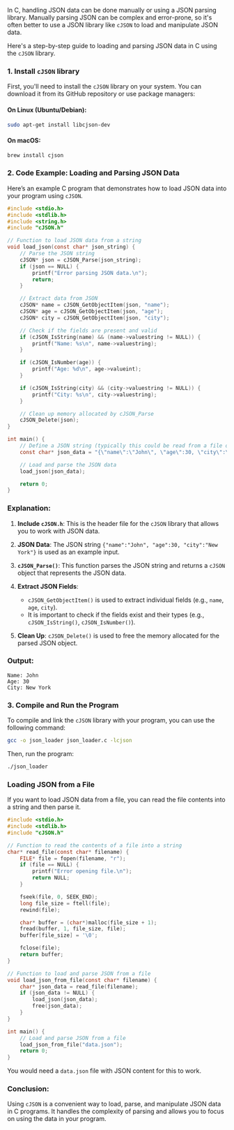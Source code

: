 In C, handling JSON data can be done manually or using a JSON parsing library. Manually parsing JSON can be complex and error-prone, so it's often better to use a JSON library like `cJSON` to load and manipulate JSON data.

Here's a step-by-step guide to loading and parsing JSON data in C using the `cJSON` library.

### 1. Install `cJSON` library

First, you'll need to install the `cJSON` library on your system. You can download it from its GitHub repository or use package managers:

#### On Linux (Ubuntu/Debian):
```bash
sudo apt-get install libcjson-dev
```

#### On macOS:
```bash
brew install cjson
```

### 2. Code Example: Loading and Parsing JSON Data

Here’s an example C program that demonstrates how to load JSON data into your program using `cJSON`.

```c
#include <stdio.h>
#include <stdlib.h>
#include <string.h>
#include "cJSON.h"

// Function to load JSON data from a string
void load_json(const char* json_string) {
    // Parse the JSON string
    cJSON* json = cJSON_Parse(json_string);
    if (json == NULL) {
        printf("Error parsing JSON data.\n");
        return;
    }

    // Extract data from JSON
    cJSON* name = cJSON_GetObjectItem(json, "name");
    cJSON* age = cJSON_GetObjectItem(json, "age");
    cJSON* city = cJSON_GetObjectItem(json, "city");

    // Check if the fields are present and valid
    if (cJSON_IsString(name) && (name->valuestring != NULL)) {
        printf("Name: %s\n", name->valuestring);
    }

    if (cJSON_IsNumber(age)) {
        printf("Age: %d\n", age->valueint);
    }

    if (cJSON_IsString(city) && (city->valuestring != NULL)) {
        printf("City: %s\n", city->valuestring);
    }

    // Clean up memory allocated by cJSON_Parse
    cJSON_Delete(json);
}

int main() {
    // Define a JSON string (typically this could be read from a file or API)
    const char* json_data = "{\"name\":\"John\", \"age\":30, \"city\":\"New York\"}";

    // Load and parse the JSON data
    load_json(json_data);

    return 0;
}
```

### Explanation:

1. **Include `cJSON.h`**: This is the header file for the `cJSON` library that allows you to work with JSON data.
   
2. **JSON Data**: The JSON string `{"name":"John", "age":30, "city":"New York"}` is used as an example input.

3. **`cJSON_Parse()`**: This function parses the JSON string and returns a `cJSON` object that represents the JSON data.

4. **Extract JSON Fields**:
   - `cJSON_GetObjectItem()` is used to extract individual fields (e.g., `name`, `age`, `city`).
   - It is important to check if the fields exist and their types (e.g., `cJSON_IsString()`, `cJSON_IsNumber()`).

5. **Clean Up**: `cJSON_Delete()` is used to free the memory allocated for the parsed JSON object.

### Output:
```
Name: John
Age: 30
City: New York
```

### 3. Compile and Run the Program

To compile and link the `cJSON` library with your program, you can use the following command:

```bash
gcc -o json_loader json_loader.c -lcjson
```

Then, run the program:

```bash
./json_loader
```

### Loading JSON from a File

If you want to load JSON data from a file, you can read the file contents into a string and then parse it.

```c
#include <stdio.h>
#include <stdlib.h>
#include "cJSON.h"

// Function to read the contents of a file into a string
char* read_file(const char* filename) {
    FILE* file = fopen(filename, "r");
    if (file == NULL) {
        printf("Error opening file.\n");
        return NULL;
    }

    fseek(file, 0, SEEK_END);
    long file_size = ftell(file);
    rewind(file);

    char* buffer = (char*)malloc(file_size + 1);
    fread(buffer, 1, file_size, file);
    buffer[file_size] = '\0';

    fclose(file);
    return buffer;
}

// Function to load and parse JSON from a file
void load_json_from_file(const char* filename) {
    char* json_data = read_file(filename);
    if (json_data != NULL) {
        load_json(json_data);
        free(json_data);
    }
}

int main() {
    // Load and parse JSON from a file
    load_json_from_file("data.json");
    return 0;
}
```

You would need a `data.json` file with JSON content for this to work.

### Conclusion:

Using `cJSON` is a convenient way to load, parse, and manipulate JSON data in C programs. It handles the complexity of parsing and allows you to focus on using the data in your program.
